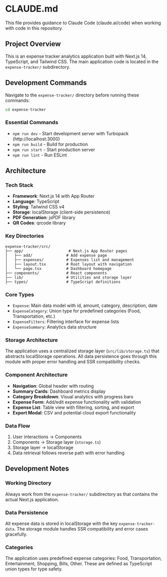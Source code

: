 # CLAUDE.md

This file provides guidance to Claude Code (claude.ai/code) when working with code in this repository.

## Project Overview

This is an expense tracker analytics application built with Next.js 14, TypeScript, and Tailwind CSS. The main application code is located in the `expense-tracker/` subdirectory.

## Development Commands

Navigate to the `expense-tracker/` directory before running these commands:

```bash
cd expense-tracker
```

### Essential Commands
- `npm run dev` - Start development server with Turbopack (http://localhost:3000)
- `npm run build` - Build for production
- `npm run start` - Start production server
- `npm run lint` - Run ESLint

## Architecture

### Tech Stack
- **Framework**: Next.js 14 with App Router
- **Language**: TypeScript
- **Styling**: Tailwind CSS v4
- **Storage**: localStorage (client-side persistence)
- **PDF Generation**: jsPDF library
- **QR Codes**: qrcode library

### Key Directories
```
expense-tracker/src/
├── app/                    # Next.js App Router pages
│   ├── add/               # Add expense page
│   ├── expenses/          # Expenses list and management
│   ├── layout.tsx         # Root layout with navigation
│   └── page.tsx           # Dashboard homepage
├── components/            # React components
├── lib/                   # Utilities and storage layer
├── types/                 # TypeScript definitions
```

### Core Types
- `Expense`: Main data model with id, amount, category, description, date
- `ExpenseCategory`: Union type for predefined categories (Food, Transportation, etc.)
- `ExpenseFilters`: Filtering interface for expense lists
- `ExpenseSummary`: Analytics data structure

### Storage Architecture
The application uses a centralized storage layer (`src/lib/storage.ts`) that abstracts localStorage operations. All data persistence goes through this module with proper error handling and SSR compatibility checks.

### Component Architecture
- **Navigation**: Global header with routing
- **Summary Cards**: Dashboard metrics display
- **Category Breakdown**: Visual analytics with progress bars
- **Expense Form**: Add/edit expense functionality with validation
- **Expense List**: Table view with filtering, sorting, and export
- **Export Modal**: CSV and potential cloud export functionality

### Data Flow
1. User interactions → Components
2. Components → Storage layer (`storage.ts`)
3. Storage layer → localStorage
4. Data retrieval follows reverse path with error handling

## Development Notes

### Working Directory
Always work from the `expense-tracker/` subdirectory as that contains the actual Next.js application.

### Data Persistence
All expense data is stored in localStorage with the key `expense-tracker-data`. The storage module handles SSR compatibility and error cases gracefully.

### Categories
The application uses predefined expense categories: Food, Transportation, Entertainment, Shopping, Bills, Other. These are defined as TypeScript union types for type safety.